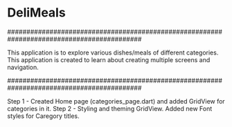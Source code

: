 # DeliMeals

###########################################################################################

This application is to explore various dishes/meals of different categories. This application is created to learn about creating multiple screens and navigation.

###########################################################################################

Step 1 - Created Home page (categories_page.dart) and added GridView for categories in it.
Step 2 - Styling and theming GridView. Added new Font styles for Caregory titles. 

